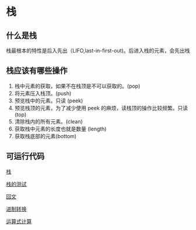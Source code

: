 # 栈

## 什么是栈

栈最根本的特性是后入先出（LIFO,last-in-first-out)。后进入栈的元素，会先出栈

## 栈应该有哪些操作

1. 栈中元素的获取，如果不在栈顶是不可以获取的。(pop)
2. 将元素压入栈顶。(push)
3. 预览栈中的元素。只读 (peek)
4. 预览栈顶的元素，为了减少使用 peek 的麻烦，读栈顶的操作比较频繁。只读 (top)
5. 清除栈内的所有元素。(clean)
6. 获取栈中元素的长度也就是数量 (length)
7. 获取栈底部的元素(bottom)

## 可运行代码

[栈](./src/stack.js)

[栈的测试](./src/test.js)

[回文](./example/palindrome.js)

[进制转换](./example/conversions.js)

[运算式计算](./example/expressionCal/app.js)


